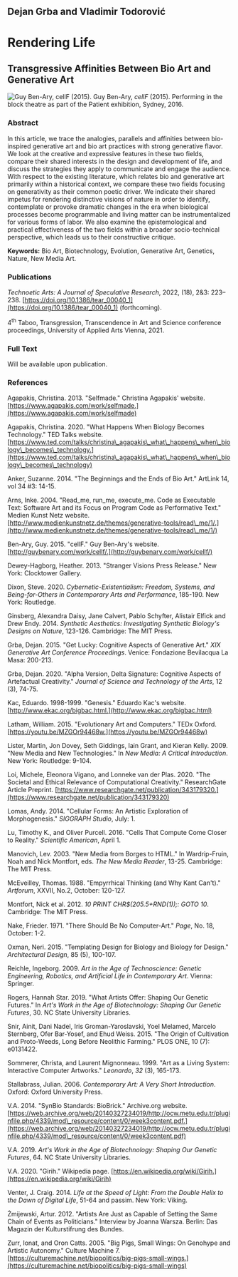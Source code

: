 ## Dejan Grba and Vladimir Todorović
# Rendering Life
## Transgressive Affinities Between Bio Art and Generative Art

![Guy Ben-Ary, cellF (2015).](https://dejangrba.github.io/rendering-life/cellF.jpg)
Guy Ben-Ary, _cellF_ (2015). Performing in the block theatre as part of the Patient exhibition, Sydney, 2016.

### Abstract
In this article, we trace the analogies, parallels and affinities between bio-inspired generative art and bio art practices with strong generative flavor. We look at the creative and expressive features in these two fields, compare their shared interests in the design and development of life, and discuss the strategies they apply to communicate and engage the audience. With respect to the existing literature, which relates bio and generative art primarily within a historical context, we compare these two fields focusing on generativity as their common poetic driver. We indicate their shared impetus for rendering distinctive visions of nature in order to identify, contemplate or provoke dramatic changes in the era when biological processes become programmable and living matter can be instrumentalized for various forms of labor. We also examine the epistemological and practical effectiveness of the two fields within a broader socio-technical perspective, which leads us to their constructive critique.

__Keywords:__ Bio Art, Biotechnology, Evolution, Generative Art, Genetics, Nature, New Media Art.

### Publications
_Technoetic Arts: A Journal of Speculative Research_, 2022, (18), 2&3: 223–238. [https://doi.org/10.1386/tear_00040_1](https://doi.org/10.1386/tear_00040_1) (forthcoming).

4<sup>th</sup> Taboo, Transgression, Transcendence in Art and Science conference proceedings, University of Applied Arts Vienna, 2021.

### Full Text
Will be available upon publication.

### References
Agapakis, Christina. 2013. &quot;Selfmade.&quot; Christina Agapakis&#39; website. [https://www.agapakis.com/work/selfmade.](https://www.agapakis.com/work/selfmade)

Agapakis, Christina. 2020. &quot;What Happens When Biology Becomes Technology.&quot; TED Talks website. [https://www.ted.com/talks/christina\_agapakis\_what\_happens\_when\_biology\_becomes\_technology.](https://www.ted.com/talks/christina\_agapakis\_what\_happens\_when\_biology\_becomes\_technology)

Anker, Suzanne. 2014. &quot;The Beginnings and the Ends of Bio Art.&quot; ArtLink 14, vol 34 #3: 14-15.

Arns, Inke. 2004. &quot;Read\_me, run\_me, execute\_me. Code as Executable Text: Software Art and its Focus on Program Code as Performative Text.&quot; Medien Kunst Netz website. [http://www.medienkunstnetz.de/themes/generative-tools/read\_me/1/.](http://www.medienkunstnetz.de/themes/generative-tools/read\_me/1/)

Ben-Ary, Guy. 2015. &quot;cellF.&quot; Guy Ben-Ary&#39;s website. [http://guybenary.com/work/cellf/.](http://guybenary.com/work/cellf/)

Dewey-Hagborg, Heather. 2013. &quot;Stranger Visions Press Release.&quot; New York: Clocktower Gallery.

Dixon, Steve. 2020. _Cybernetic-Existentialism: Freedom, Systems, and Being-for-Others in Contemporary Arts and Performance_, 185-190. New York: Routledge.

Ginsberg, Alexandra Daisy, Jane Calvert, Pablo Schyfter, Alistair Elfick and Drew Endy. 2014. _Synthetic Aesthetics: Investigating Synthetic Biology&#39;s Designs on Nature_, 123-126. Cambridge: The MIT Press.

Grba, Dejan. 2015. &quot;Get Lucky: Cognitive Aspects of Generative Art.&quot; _XIX Generative Art Conference Proceedings_. Venice: Fondazione Bevilacqua La Masa: 200-213.

Grba, Dejan. 2020. &quot;Alpha Version, Delta Signature: Cognitive Aspects of Artefactual Creativity.&quot; _Journal of Science and Technology of the Arts_, 12 (3), 74-75.

Kac, Eduardo. 1998-1999. &quot;Genesis.&quot; Eduardo Kac&#39;s website. [http://www.ekac.org/bigbac.html.](http://www.ekac.org/bigbac.html)

Latham, William. 2015. &quot;Evolutionary Art and Computers.&quot; TEDx Oxford. [https://youtu.be/MZGOr94468w.](https://youtu.be/MZGOr94468w)

Lister, Martin, Jon Dovey, Seth Giddings, Iain Grant, and Kieran Kelly. 2009. &quot;New Media and New Technologies.&quot; In _New Media: A Critical Introduction_. New York: Routledge: 9-104.

Loi, Michele, Eleonora Vigano, and Lonneke van der Plas. 2020. &quot;The Societal and Ethical Relevance of Computational Creativity.&quot; ResearchGate Article Preprint. [https://www.researchgate.net/publication/343179320.](https://www.researchgate.net/publication/343179320)

Lomas, Andy. 2014. &quot;Cellular Forms: An Artistic Exploration of Morphogenesis.&quot; _SIGGRAPH Studio_, July: 1.

Lu, Timothy K., and Oliver Purcell. 2016. &quot;Cells That Compute Come Closer to Reality.&quot; _Scientific American_, April 1.

Manovich, Lev. 2003. &quot;New Media from Borges to HTML.&quot; In Wardrip-Fruin, Noah and Nick Montfort, eds. _The New Media Reader_, 13-25. Cambridge: The MIT Press.

McEveilley, Thomas. 1988. &quot;Empyrrhical Thinking (and Why Kant Can&#39;t).&quot; _Artforum_, XXVII, No.2, October: 120-127.

Montfort, Nick et al. 2012. _10 PRINT CHR$(205.5+RND(1));: GOTO 10_. Cambridge: The MIT Press.

Nake, Frieder. 1971. &quot;There Should Be No Computer-Art.&quot; _Page_, No. 18, October: 1-2.

Oxman, Neri. 2015. &quot;Templating Design for Biology and Biology for Design.&quot; _Architectural Design_, 85 (5), 100-107.

Reichle, Ingeborg. 2009. _Art in the Age of Technoscience: Genetic Engineering, Robotics, and Artificial Life in Contemporary Art_. Vienna: Springer.

Rogers, Hannah Star. 2019. &quot;What Artists Offer: Shaping Our Genetic Futures.&quot; In _Art&#39;s Work in the Age of Biotechnology: Shaping Our Genetic Futures_, 30. NC State University Libraries.

Snir, Ainit, Dani Nadel, Iris Groman-Yaroslavski, Yoel Melamed, Marcelo Sternberg, Ofer Bar-Yosef, and Ehud Weiss. 2015. &quot;The Origin of Cultivation and Proto-Weeds, Long Before Neolithic Farming.&quot; PLOS ONE, 10 (7): e0131422.

Sommerer, Christa, and Laurent Mignonneau. 1999. &quot;Art as a Living System: Interactive Computer Artworks.&quot; _Leonardo_, _32_ (3), 165-173.

Stallabrass, Julian. 2006. _Contemporary Art: A Very Short Introduction_. Oxford: Oxford University Press.

V.A. 2014. &quot;SynBio Standards: BioBrick.&quot; Archive.org website. [https://web.archive.org/web/20140327234019/http://ocw.metu.edu.tr/pluginfile.php/4339/mod\_resource/content/0/week3content.pdf.](https://web.archive.org/web/20140327234019/http://ocw.metu.edu.tr/pluginfile.php/4339/mod\_resource/content/0/week3content.pdf)

V.A. 2019. _Art&#39;s Work in the Age of Biotechnology: Shaping Our Genetic Futures_, 64. NC State University Libraries.

V.A. 2020. &quot;Girih.&quot; Wikipedia page. [https://en.wikipedia.org/wiki/Girih.](https://en.wikipedia.org/wiki/Girih)

Venter, J. Craig. 2014. _Life at the Speed of Light: From the Double Helix to the Dawn of Digital Life_, 51-64 and passim. New York: Viking.

Żmijewski, Artur. 2012. &quot;Artists Are Just as Capable of Setting the Same Chain of Events as Politicians.&quot; Interview by Joanna Warsza. Berlin: Das Magazin der Kulturstifrung des Bundes.

Zurr, Ionat, and Oron Catts. 2005. &quot;Big Pigs, Small Wings: On Genohype and Artistic Autonomy.&quot; Culture Machine 7. [https://culturemachine.net/biopolitics/big-pigs-small-wings.](https://culturemachine.net/biopolitics/big-pigs-small-wings)
